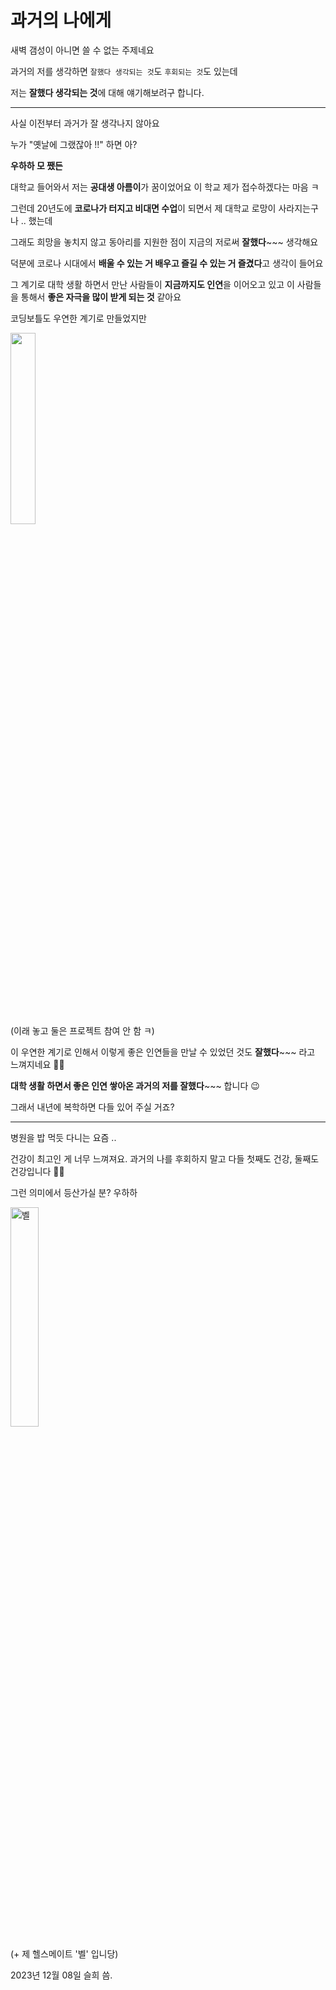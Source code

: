 # 과거의 나에게

새벽 갬성이 아니면 쓸 수 없는 주제네요

과거의 저를 생각하면 `잘했다 생각되는 것`도 `후회되는 것`도 있는데

저는 **잘했다 생각되는 것**에 대해 얘기해보려구 합니다.

---

사실 이전부터 과거가 잘 생각나지 않아요

누가 "옛날에 그랬잖아 !!" 하면 아?

**우하하 모 쨌든**

대학교 들어와서 저는 **공대생 아름이**가 꿈이었어요
이 학교 제가 접수하겠다는 마음 ㅋ

그런데 20년도에 **코로나가 터지고 비대면 수업**이 되면서 제 대학교 로망이 사라지는구나 .. 했는데

그래도 희망을 놓치지 않고 동아리를 지원한 점이 지금의 저로써 **잘했다**~~~ 생각해요

덕분에 코로나 시대에서 **배울 수 있는 거 배우고 즐길 수 있는 거 즐겼다**고 생각이 들어요

그 계기로 대학 생활 하면서 만난 사람들이 **지금까지도 인연**을 이어오고 있고 이 사람들을 통해서 **좋은 자극을 많이 받게 되는 것** 같아요

코딩보틀도 우연한 계기로 만들었지만

<img src="https://github.com/codingBottle/cobo-writing/assets/63100352/d4537a68-b184-43f3-9171-bee29848c68d" width="28%" />

(이래 놓고 둘은 프로젝트 참여 안 함 ㅋ)

이 우연한 계기로 인해서 이렇게 좋은 인연들을 만날 수 있었던 것도 **잘했다**~~~ 라고 느껴지네요 🫶🏻

**대학 생활 하면서 좋은 인연 쌓아온 과거의 저를 잘했다**~~~ 합니다 😉

그래서 내년에 복학하면 다들 있어 주실 거죠?

---

병원을 밥 먹듯 다니는 요즘 ..

건강이 최고인 게 너무 느껴져요. 과거의 나를 후회하지 말고 다들 첫째도 건강, 둘째도 건강입니다 🥺🔥

그런 의미에서 등산가실 분? 우하하

<img src="https://github.com/codingBottle/cobo-writing/assets/63100352/fffd5f22-76e6-456a-97cb-a32061c255a7" width="30%" alt="벨" />

(+ 제 헬스메이트 '벨' 입니당)

2023년 12월 08일 슬희 씀.
